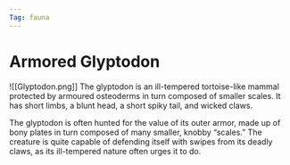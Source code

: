 ```yaml
---
Tag: fauna
---
```

# Armored Glyptodon
![[Glyptodon.png]]
The glyptodon is an ill-tempered tortoise-like mammal protected by armoured osteoderms in turn composed of smaller scales. It has short limbs, a blunt head, a short spiky tail, and wicked claws.

The glyptodon is often hunted for the value of its outer armor, made up of bony plates in turn composed of many smaller, knobby “scales.” The creature is quite capable of defending itself with swipes from its deadly claws, as its ill-tempered nature often urges it to do.